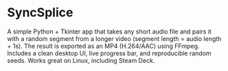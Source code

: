 # SyncSplice
A simple Python + Tkinter app that takes any short audio file and pairs it with a random segment from a longer video (segment length = audio length + 1s). The result is exported as an MP4 (H.264/AAC) using FFmpeg. Includes a clean desktop UI, live progress bar, and reproducible random seeds. Works great on Linux, including Steam Deck.
